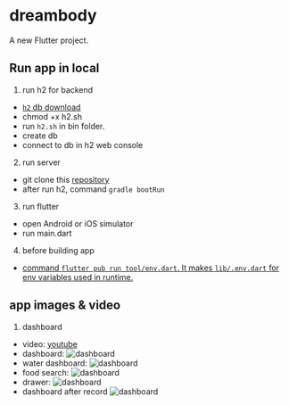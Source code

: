 # dreambody

A new Flutter project.

## Run app in local

1. run h2 for backend

- [`h2` db download](https://www.h2database.com/html/main.html)
- chmod +x h2.sh
- run `h2.sh` in bin folder.
- create db
- connect to db in h2 web console

2. run server

- git clone this [repository](https://github.com/tandohak/dreambody)
- after run h2, command `gradle bootRun`

3. run flutter

- open Android or iOS simulator
- run main.dart

4. before building app

- [command `flutter pub run tool/env.dart`. It makes `lib/.env.dart` for env variables used in runtime.](https://medium.com/flutter-community/use-environment-variables-in-ci-cd-for-flutter-apps-cbd6d9ac82c)

## app images & video

1. dashboard

- video: [youtube](https://youtu.be/tfoVp7TQHAE)
- dashboard:
  ![dashboard](./static/images/demo/dashboard-1.png)
- water dashboard:
  ![dashboard](./static/images/demo/dashboard-2.png)
- food search:
  ![dashboard](./static/images/demo/dashboard-3.png)
- drawer:
  ![dashboard](./static/images/demo/dashboard-4.png)
- dashboard after record
  ![dashboard](./static/images/demo/dashboard-5.png)

